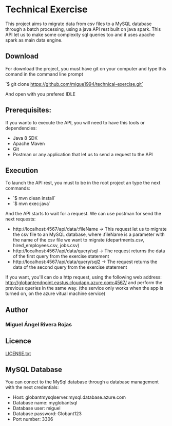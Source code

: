 # Technical Exercise

This project aims to migrate data from csv files to a MySQL database through a batch processing, using a java API rest built on java spark. This API let us to make some complexity sql queries too and it uses apache spark as main data engine.

## Download

For download the project, you must have git on your computer and type this comand in the command line prompt

´$ git clone https://github.com/migue1994/technical-exercise.git´

And open with you prefered IDLE

## Prerequisites:

If you wanto to execute the API, you will need to have this tools or dependencies:

* Java 8 SDK
* Apache Maven
* Git
* Postman or any application that let us to send a request to the API

## Execution

To launch the API rest, you must to be in the root project an type the next commands:

* ´$ mvn clean install´
* ´$ mvn exec:java´

And the API starts to wait for a request. We can use postman for send the next requests:

* http://localhost:4567/api/data/:fileName -> This request let us to migrate the csv file to an MySQL database, where :fileName is a parameter with the name of the csv file we want to migrate (departments.csv, hired_employees.csv, jobs.csv)
* http://localhost:4567/api/data/query/sql -> The request returns the data of the first query from the exercise statement
* http://localhost:4567/api/data/query/sql2 -> The request returns the data of the second query from the exercise statement

If you want, you'll can do a http request, using the following web address: http://globantendpoint.eastus.cloudapp.azure.com:4567/ and perform the previous queries in the same way. (the service only works when the app is turned on, on the azure vitual machine service)

## Author

### Miguel Ángel Rivera Rojas

## Licence

[LICENSE.txt](LICENSE.txt)

## MySQL Database

You can conect to the MySql database through a database management with the next credentials:

* Host: globantmysqlserver.mysql.database.azure.com
* Database name: myglobantsql
* Database user: miguel
* Database password: Globant123
* Port number: 3306
